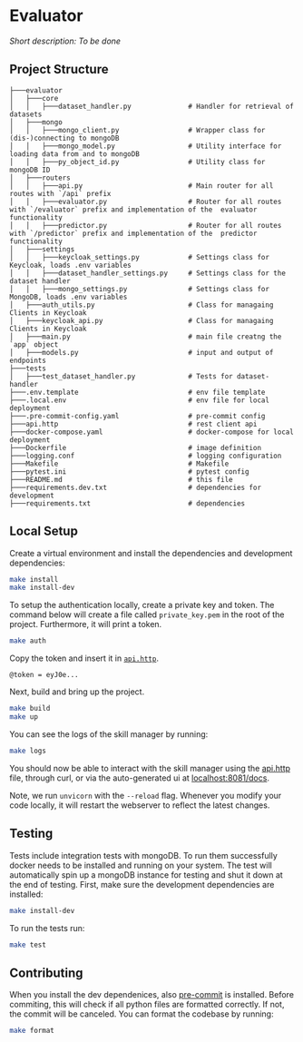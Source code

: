 # Evaluator

*Short description: To be done*

## Project Structure

```
├───evaluator
│   ├───core
│   │   ├───dataset_handler.py              # Handler for retrieval of datasets
│   ├───mongo
│   │   ├───mongo_client.py                 # Wrapper class for (dis-)connecting to mongoDB
│   │   ├───mongo_model.py                  # Utility interface for loading data from and to mongoDB
│   │   ├───py_object_id.py                 # Utility class for mongoDB ID
│   ├───routers
│   │   ├───api.py                          # Main router for all routes with `/api` prefix
│   │   ├───evaluator.py                    # Router for all routes with `/evaluator` prefix and implementation of the  evaluator functionality
│   │   ├───predictor.py                    # Router for all routes with `/predictor` prefix and implementation of the  predictor functionality
│   ├───settings
│   │   ├───keycloak_settings.py            # Settings class for Keycloak, loads .env variables
│   │   ├───dataset_handler_settings.py     # Settings class for the dataset handler 
│   │   ├───mongo_settings.py               # Settings class for MongoDB, loads .env variables
│   ├───auth_utils.py                       # Class for managaing Clients in Keycloak
│   ├───keycloak_api.py                     # Class for managaing Clients in Keycloak
│   ├───main.py                             # main file creatng the `app` object
│   ├───models.py                           # input and output of endpoints
├───tests
│   ├───test_dataset_handler.py             # Tests for dataset-handler
├───.env.template                           # env file template
├───.local.env                              # env file for local deployment
├───.pre-commit-config.yaml                 # pre-commit config           
├───api.http                                # rest client api
├───docker-compose.yaml                     # docker-compose for local deployment
├───Dockerfile                              # image definition
├───logging.conf                            # logging configuration
├───Makefile                                # Makefile
├───pytest.ini                              # pytest config
├───README.md                               # this file
├───requirements.dev.txt                    # dependencies for development
├───requirements.txt                        # dependencies
```

## Local Setup
Create a virtual environment and install the dependencies and development dependencies:

```bash
make install
make install-dev
```

To setup the authentication locally, create a private key and token. The command below will create a file called `private_key.pem` in the root of the project. Furthermore, it will print a token.
```bash
make auth
```
Copy the token and insert it in [`api.http`](./api.http).
```http
@token = eyJ0e...
```

Next, build and bring up the project.
```bash
make build
make up
```
You can see the logs of the skill manager by running:
```bash
make logs
```
You should now be able to interact with the skill manager using the [api.http](./api.http) file, through curl, or via the auto-generated ui at [localhost:8081/docs](http://localhost:8081/docs).

Note, we run `unvicorn` with the `--reload` flag. Whenever you modify your code locally, it will restart the webserver to reflect the latest changes.

## Testing
Tests include integration tests with mongoDB. To run them successfully docker needs to be installed and running on your system. The test will automatically spin up a mongoDB instance for testing and shut it down at the end of testing.
First, make sure the development dependencies are installed:
```bash
make install-dev
```
To run the tests run:
```bash
make test
```

## Contributing
When you install the dev dependenices, also [pre-commit](https://pre-commit.com/) is installed. Before commiting, this will check if all python files are formatted correctly. If not, the commit will be canceled. You can format the codebase by running:
```bash
make format
```
